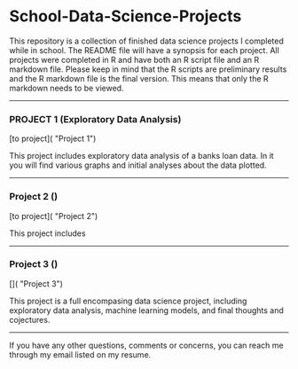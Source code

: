 # School-Data-Science-Projects
This repository is a collection of finished data science projects I completed while in school. The README file will have a synopsis for each project. All projects were completed in R and have both an R script file and an R markdown file. Please keep in mind that the R scripts are preliminary results and the R markdown file is the final version. This means that only the R markdown needs to be viewed.

---

### PROJECT 1 (Exploratory Data Analysis)
[to project]( "Project 1")

This project includes exploratory data analysis of a banks loan data. In it you will find various graphs and initial analyses about the data plotted. 

---

### Project 2 ()
[to project]( "Project 2")

This project includes 

---

### Project 3 ()
[]( "Project 3")

This project is a full encompasing data science project, including exploratory data analysis, machine learning models, and final thoughts and cojectures.

---

If you have any other questions, comments or concerns, you can reach me through my email listed on my resume.
